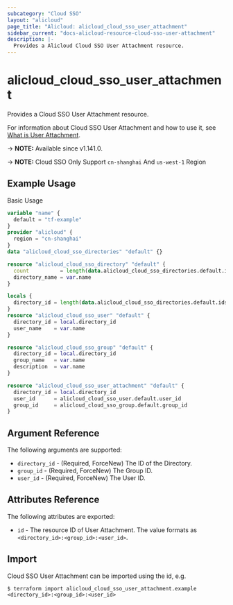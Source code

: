 ```yaml
---
subcategory: "Cloud SSO"
layout: "alicloud"
page_title: "Alicloud: alicloud_cloud_sso_user_attachment"
sidebar_current: "docs-alicloud-resource-cloud-sso-user-attachment"
description: |-
  Provides a Alicloud Cloud SSO User Attachment resource.
---
```


# alicloud_cloud_sso_user_attachment

Provides a Cloud SSO User Attachment resource.

For information about Cloud SSO User Attachment and how to use it, see [What is User Attachment](https://www.alibabacloud.com/help/en/cloudsso/latest/api-cloudsso-2021-05-15-addusertogroup).

-> **NOTE:** Available since v1.141.0.

-> **NOTE:** Cloud SSO Only Support `cn-shanghai` And `us-west-1` Region

## Example Usage

Basic Usage

```terraform
variable "name" {
  default = "tf-example"
}
provider "alicloud" {
  region = "cn-shanghai"
}
data "alicloud_cloud_sso_directories" "default" {}

resource "alicloud_cloud_sso_directory" "default" {
  count          = length(data.alicloud_cloud_sso_directories.default.ids) > 0 ? 0 : 1
  directory_name = var.name
}

locals {
  directory_id = length(data.alicloud_cloud_sso_directories.default.ids) > 0 ? data.alicloud_cloud_sso_directories.default.ids[0] : concat(alicloud_cloud_sso_directory.default.*.id, [""])[0]
}
resource "alicloud_cloud_sso_user" "default" {
  directory_id = local.directory_id
  user_name    = var.name
}

resource "alicloud_cloud_sso_group" "default" {
  directory_id = local.directory_id
  group_name   = var.name
  description  = var.name
}

resource "alicloud_cloud_sso_user_attachment" "default" {
  directory_id = local.directory_id
  user_id      = alicloud_cloud_sso_user.default.user_id
  group_id     = alicloud_cloud_sso_group.default.group_id
}
```

## Argument Reference

The following arguments are supported:

* `directory_id` - (Required, ForceNew) The ID of the Directory.
* `group_id` - (Required, ForceNew) The Group ID.
* `user_id` - (Required, ForceNew) The User ID.

## Attributes Reference

The following attributes are exported:

* `id` - The resource ID of User Attachment. The value formats as `<directory_id>:<group_id>:<user_id>`.

## Import

Cloud SSO User Attachment can be imported using the id, e.g.

```shell
$ terraform import alicloud_cloud_sso_user_attachment.example <directory_id>:<group_id>:<user_id>
```
